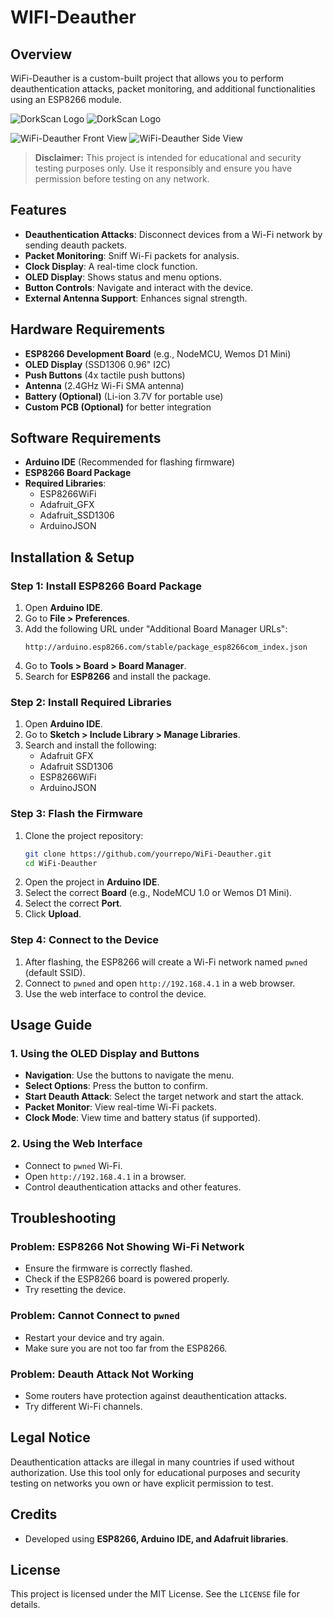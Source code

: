 # WIFI-Deauther



## Overview
WiFi-Deauther is a custom-built project that allows you to perform deauthentication attacks, packet monitoring, and additional functionalities using an ESP8266 module.

![DorkScan Logo](https://raw.githubusercontent.com/balwantyadav1/WIFI-Deauther/blob/main/image/WiFiDeauther.jpg)
![DorkScan Logo](https://raw.githubusercontent.com/balwantyadav1/WIFI-Deauther/blob/main/image/WiFiDeautherName.JPG)

![WiFi-Deauther Front View](image1_link_here)
![WiFi-Deauther Side View](image2_link_here)

> **Disclaimer:** This project is intended for educational and security testing purposes only. Use it responsibly and ensure you have permission before testing on any network.

## Features
- **Deauthentication Attacks**: Disconnect devices from a Wi-Fi network by sending deauth packets.
- **Packet Monitoring**: Sniff Wi-Fi packets for analysis.
- **Clock Display**: A real-time clock function.
- **OLED Display**: Shows status and menu options.
- **Button Controls**: Navigate and interact with the device.
- **External Antenna Support**: Enhances signal strength.

## Hardware Requirements
- **ESP8266 Development Board** (e.g., NodeMCU, Wemos D1 Mini)
- **OLED Display** (SSD1306 0.96" I2C)
- **Push Buttons** (4x tactile push buttons)
- **Antenna** (2.4GHz Wi-Fi SMA antenna)
- **Battery (Optional)** (Li-ion 3.7V for portable use)
- **Custom PCB (Optional)** for better integration

## Software Requirements
- **Arduino IDE** (Recommended for flashing firmware)
- **ESP8266 Board Package**
- **Required Libraries**:
  - ESP8266WiFi
  - Adafruit_GFX
  - Adafruit_SSD1306
  - ArduinoJSON

## Installation & Setup
### Step 1: Install ESP8266 Board Package
1. Open **Arduino IDE**.
2. Go to **File > Preferences**.
3. Add the following URL under "Additional Board Manager URLs":
   ```
   http://arduino.esp8266.com/stable/package_esp8266com_index.json
   ```
4. Go to **Tools > Board > Board Manager**.
5. Search for **ESP8266** and install the package.

### Step 2: Install Required Libraries
1. Open **Arduino IDE**.
2. Go to **Sketch > Include Library > Manage Libraries**.
3. Search and install the following:
   - Adafruit GFX
   - Adafruit SSD1306
   - ESP8266WiFi
   - ArduinoJSON

### Step 3: Flash the Firmware
1. Clone the project repository:
   ```sh
   git clone https://github.com/yourrepo/WiFi-Deauther.git
   cd WiFi-Deauther
   ```
2. Open the project in **Arduino IDE**.
3. Select the correct **Board** (e.g., NodeMCU 1.0 or Wemos D1 Mini).
4. Select the correct **Port**.
5. Click **Upload**.

### Step 4: Connect to the Device
1. After flashing, the ESP8266 will create a Wi-Fi network named `pwned` (default SSID).
2. Connect to `pwned` and open `http://192.168.4.1` in a web browser.
3. Use the web interface to control the device.

## Usage Guide
### 1. Using the OLED Display and Buttons
- **Navigation**: Use the buttons to navigate the menu.
- **Select Options**: Press the button to confirm.
- **Start Deauth Attack**: Select the target network and start the attack.
- **Packet Monitor**: View real-time Wi-Fi packets.
- **Clock Mode**: View time and battery status (if supported).

### 2. Using the Web Interface
- Connect to `pwned` Wi-Fi.
- Open `http://192.168.4.1` in a browser.
- Control deauthentication attacks and other features.

## Troubleshooting
### Problem: ESP8266 Not Showing Wi-Fi Network
- Ensure the firmware is correctly flashed.
- Check if the ESP8266 board is powered properly.
- Try resetting the device.

### Problem: Cannot Connect to `pwned`
- Restart your device and try again.
- Make sure you are not too far from the ESP8266.

### Problem: Deauth Attack Not Working
- Some routers have protection against deauthentication attacks.
- Try different Wi-Fi channels.

## Legal Notice
Deauthentication attacks are illegal in many countries if used without authorization. Use this tool only for educational purposes and security testing on networks you own or have explicit permission to test.

## Credits
- Developed using **ESP8266, Arduino IDE, and Adafruit libraries**.

## License
This project is licensed under the MIT License. See the `LICENSE` file for details.

